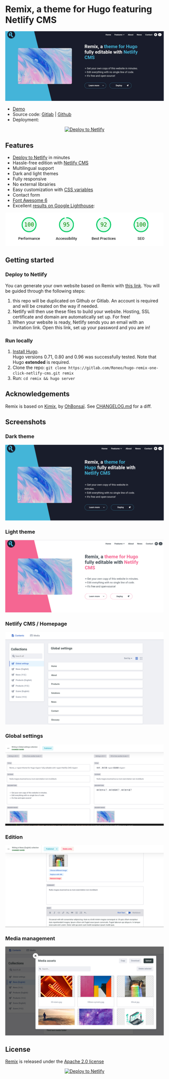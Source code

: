 
# Remix, a theme for Hugo featuring Netlify CMS


[![Hugo theme Remix, screenshot of the Homepage](static/img/screenshot.jpg)](https://remix.roneo.app)

- [Demo](https://remix.roneo.app)
- Source code: [Gitlab](https://gitlab.com/Roneo/hugo-remix-one-click-netlify-cms.git) | [Github](https://github.com/RoneoOrg/hugo-remix-one-click-netlify-cms)
- Deployment:

<div align="center">

[![Deploy to Netlify](https://www.netlify.com/img/deploy/button.svg)](https://app.netlify.com/start/deploy?repository=https://github.com/RoneoOrg/hugo-remix-one-click-netlify-cms&stack=cms)

</div>

## Features

- [Deploy to Netlify](https://app.netlify.com/start/deploy?repository=https://github.com/RoneoOrg/hugo-remix-one-click-netlify-cms&stack=cms) in minutes
- Hassle-free edition with [Netlify CMS](https://www.netlifycms.org/)
- Multilingual support
- Dark and light themes
- Fully responsive
- No external librairies
- Easy customization with [CSS variables](https://github.com/RoneoOrg/hugo-remix-one-click-netlify-cms/blob/main/assets/normalize.scss)
- Contact form
- [Font Awesome 6](https://fontawesome.com/search?m=free)
- Excellent [results on Google Lighthouse](https://googlechrome.github.io/lighthouse/viewer/?psiurl=https%3A//remix.roneo.app/&strategy=mobile&category=performance&category=accessibility&category=best-practices&category=seo):

![Nearly perfect results on Google's benchmarks](static/img/lighthouse.png)


## Getting started


### Deploy to Netlify

You can generate your own website based on Remix with [this link](https://app.netlify.com/start/deploy?repository=https://github.com/RoneoOrg/hugo-remix-one-click-netlify-cms&stack=cms). You will be guided through the following steps:

1. this repo will be duplicated on Github or Gitlab. An account is required and will be created on the way if needed.
2. Netlify will then use these files to build your website. Hosting, SSL certificate and domain are automatically set up. For free!
3. When your website is ready, Netlify sends you an email with an invitation link. Open this link, set up your password and you are in!


### Run locally

1. [Install Hugo](https://gohugo.io/getting-started/installing/).  
Hugo versions 0.71, 0.80 and 0.96 was successfully tested. Note that Hugo **extended** is required. 
2. Clone the repo: `git clone https://gitlab.com/Roneo/hugo-remix-one-click-netlify-cms.git remix`
3. Run: `cd remix && hugo server`

## Acknowledgements

Remix is based on [Kimix](https://github.com/OhBonsai/kimix), by [OhBonsaï](https://github.com/OhBonsai). See [CHANGELOG.md](/CHANGELOG.md) for a diff.

## Screenshots

### Dark theme

![Dark theme](static/img/dark-theme.png)

### Light theme

![Light theme](static/img/light-theme.png)

### Netlify CMS / Homepage

![Homepage of Netlify CMS](static/img/admin.png)

### Global settings

![Side-by-side edition](static/img/translation.png)

### Edition

![Single post edition](static/img/edition.png)

### Media management

![Media gallery](static/img/media.png)




## License

[Remix](https://github.com/RoneoOrg/hugo-remix-one-click-netlify-cms) is released under the [Apache 2.0 license](https://github.com/RoneoOrg/hugo-remix-one-click-netlify-cms/blob/main/LICENSE)

<div align="center">

[![Deploy to Netlify](https://www.netlify.com/img/deploy/button.svg)](https://app.netlify.com/start/deploy?repository=https://github.com/RoneoOrg/hugo-remix-one-click-netlify-cms&stack=cms)

</div>

<!-- 
### code tree
```
├─assets                // CSS folder.  coding here
├─content               // Data 
│  ├─news
│  └─products
├─data                  // Website Meta Data. Using $site.data in template
├─layouts               // Html folder.  coding here
│  ├─news              
│  ├─partials
│  └─_default
├─resources             // Auto gen. Ignore it
│  └─_gen
│      ├─assets
│      │  └─scss
│      └─images
└─static
    ├─admin
    ├─files
    └─media
``` -->